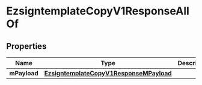 

# EzsigntemplateCopyV1ResponseAllOf


## Properties

| Name | Type | Description | Notes |
|------------ | ------------- | ------------- | -------------|
|**mPayload** | [**EzsigntemplateCopyV1ResponseMPayload**](EzsigntemplateCopyV1ResponseMPayload.md) |  |  |



